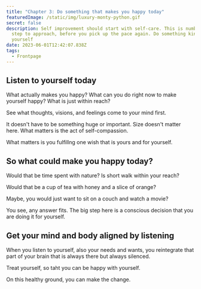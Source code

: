 ```yaml
---
title: "Chapter 3: Do something that makes you happy today"
featuredImage: /static/img/luxury-monty-python.gif
secret: false
description: Self improvement should start with self-care. This is number one
  step to approach, before you pick up the pace again. Do something kind to
  yourself
date: 2023-06-01T12:42:07.838Z
tags:
  - Frontpage
---
```

## Listen to yourself today

What actually makes you happy? What can you do right now to make yourself happy? What is just within reach?

See what thoughts, visions, and feelings come to your mind first.

It doesn't have to be something huge or important. Size doesn't matter here. What matters is the act of self-compassion. 

What matters is you fulfillng one wish that is yours and for yourself.



## So what could make you happy today?

Would that be time spent with nature? Is short walk within your reach?

Would that be a cup of tea with honey and a slice of orange?

Maybe, you would just want to sit on a couch and watch a movie?



You see, any answer fits. The big step here is a conscious decision that you are doing it for yourself.



## Get your mind and body aligned by listening

When you listen to yourself, also your needs and wants, you reintegrate that part of your brain that is always there but always silenced. 

Treat yourself, so taht you can be happy with yourself.



On this healthy ground, you can make the change.